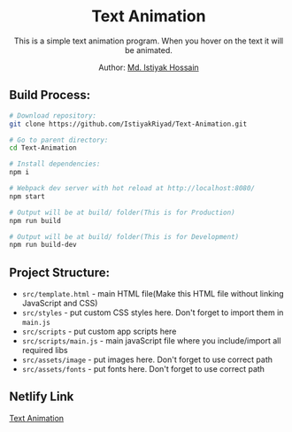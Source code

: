 <div align="center">
  <h1>Text Animation</h1>
  <p>
    This is a simple text animation program. When you hover on the text it will be animated.
  </p>
  <p>Author: <a href="https://github.com/IstiyakRiyad" target="_blank">Md. Istiyak Hossain</a> </p>
</div>


## Build Process:

``` bash
# Download repository:
git clone https://github.com/IstiyakRiyad/Text-Animation.git

# Go to parent directory:
cd Text-Animation

# Install dependencies:
npm i

# Webpack dev server with hot reload at http://localhost:8080/
npm start

# Output will be at build/ folder(This is for Production)
npm run build

# Output will be at build/ folder(This is for Development)
npm run build-dev
```
## Project Structure:

* `src/template.html` - main HTML file(Make this HTML file without linking JavaScript and CSS)
* `src/styles` - put custom CSS styles here. Don't forget to import them in `main.js`
* `src/scripts` - put custom app scripts here
* `src/scripts/main.js` - main javaScript file where you include/import all required libs
* `src/assets/image` - put images here. Don't forget to use correct path
* `src/assets/fonts` - put fonts here. Don't forget to use correct path

## Netlify Link
<a href="https://thetextanimationprogram.netlify.app/"> Text Animation <a>
